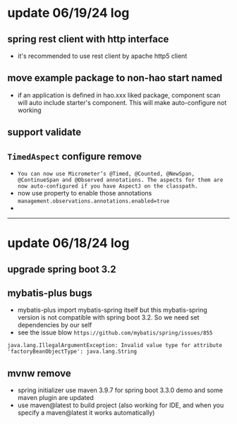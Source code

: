 # update 06/19/24 log
## spring rest client with http interface 
- it's recommended to use rest client by apache http5 client
## move example package to non-hao start named
- if an application is defined in hao.xxx liked package, component scan will auto include starter's component. This will make auto-configure not working
## support validate
## `TimedAspect` configure remove
- `You can now use Micrometer’s @Timed, @Counted, @NewSpan, @ContinueSpan and @Observed annotations. The aspects for them are now auto-configured if you have AspectJ on the classpath.`
- now use property to enable those annotations `management.observations.annotations.enabled=true`
- 
---

# update 06/18/24 log
## upgrade spring boot 3.2
## mybatis-plus bugs
- mybatis-plus import mybatis-spring itself but this mybatis-spring version is not compatible with  spring boot 3.2. So we need set dependencies by our self
- see the issue blow `https://github.com/mybatis/spring/issues/855`
```
java.lang.IllegalArgumentException: Invalid value type for attribute 'factoryBeanObjectType': java.lang.String
```
## mvnw remove
- spring initializer use maven 3.9.7 for spring boot 3.3.0 demo and some maven plugin are updated
- use maven@latest to build project (also working for IDE, and when you specify a maven@latest it works automatically)